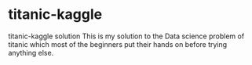 # titanic-kaggle
titanic-kaggle solution
This is my solution to the Data science problem of titanic which most of the beginners
put their hands on before trying anything else.
